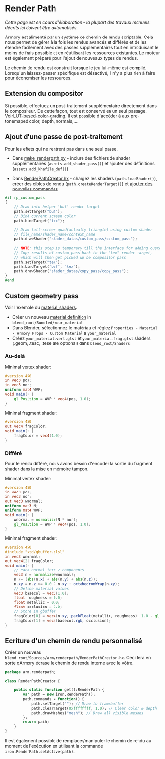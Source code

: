 # Render Path

*Cette page est en cours d'élaboration - la plupart des travaux manuels décrits ici doivent être automatisés.*

Armory est alimenté par un système de chemin de rendu scriptable. Cela nous permet de gérer à la fois les rendus avancés et différés et de les étendre facilement avec des passes supplémentaires tout en introduisant le moins de frais possible et en réutilisant les ressources existantes. Le moteur est également préparé pour l'ajout de nouveaux types de rendus.

Le chemin de rendu est construit lorsque le jeu lui-même est compilé. Lorsqu'un laissez-passer spécifique est désactivé, il n'y a plus rien à faire pour économiser les ressources.


## Extension du compositor

Si possible, effectuez un post-traitement supplémentaire directement dans le compositeur. De cette façon, tout est conservé en un seul passage. Voir[LUT-based-color-grading](https://github.com/armory3d/armory/commit/42b0aaadeda67b2eabde0344ebbb100f18bd8e0d). Il est possible d'accéder à aux pre-tonemaped color, depth, normals,....

## Ajout d'une passe de post-traitement

Pour les effets qui ne rentrent pas dans une seul passe.

- Dans [make_renderpath.py](https://github.com/armory3d/armory/blob/master/blender/arm/make_renderpath.py) - inclure des fichiers de shader supplémentaires (`assets.add_shader_pass()`) et ajouter des définitions (`assets.add_khafile_def()`)

- Dans [RenderPathCreator.hx](https://github.com/armory3d/armory/blob/master/Sources/armory/renderpath/RenderPathCreator.hx) - chargez les shaders (`path.loadShader()`), créer des cibles de rendu (`path.createRenderTarget()`) et [ajouter des nouvelles commandes](https://github.com/armory3d/armory/blob/master/Sources/armory/renderpath/RenderPathCreator.hx#L891)

```hx
#if rp_custom_pass
{
	// Draw into helper 'buf' render target
	path.setTarget("buf"); 
	// Bind current screen color
	path.bindTarget("tex");
	
	// Draw full-screen quad(actually triangle) using custom shader
	// file_name/shader_name/context_name
	path.drawShader("shader_datas/custom_pass/custom_pass");
	
	// NOTE: this step is temporary till the interface for adding custom passes improves
	// Copy results of custom_pass back to the "tex" render target,
	// which will then get picked up be compositor pass
	path.setTarget("tex");
	path.bindTarget("buf", "tex");
	path.drawShader("shader_datas/copy_pass/copy_pass");
}
#end
```

## Custom geometry pass

Voir l'exemple du [material_shaders](https://github.com/armory3d/armory_examples/tree/master/material_shaders).

- Créer un nouveau [material definition](https://github.com/armory3d/armory_examples/blob/master/material_shaders/Bundled/MyMaterial/MyMaterial.arm) in `blend_root/Bundled/your_material`
- Dans Blender, sélectionnez le matériau et réglez `Properties - Material - Armory Props - Custom Material` a `your_material`
- Créez `your_material.vert.glsl` et `your_material.frag.glsl` shaders (.geom, .tesc, .tese are optional) dans `blend_root/Shaders`

### Au-delà

Minimal vertex shader:

```glsl
#version 450
in vec3 pos;
in vec3 nor;
uniform mat4 WVP;
void main() {
	gl_Position = WVP * vec4(pos, 1.0);
}
```

Minimal fragment shader:

```glsl
#version 450
out vec4 fragColor;
void main() {
	fragColor = vec4(1.0);
}
```

### Différé

Pour le rendu différé, nous avons besoin d'encoder la sortie du fragment shader dans la mise en mémoire tampon.

Minimal vertex shader:

```glsl
#version 450
in vec3 pos;
in vec3 nor;
out vec3 wnormal;
uniform mat3 N;
uniform mat4 WVP;
void main() {
	wnormal = normalize(N * nor);
	gl_Position = WVP * vec4(pos, 1.0);
}
```

Minimal fragment shader:

```glsl
#version 450
#include "std/gbuffer.glsl"
in vec3 wnormal;
out vec4[2] fragColor;
void main() {
	// Pack normal into 2 components
	vec3 n = normalize(wnormal);
	n /= (abs(n.x) + abs(n.y) + abs(n.z));
	n.xy = n.z >= 0.0 ? n.xy : octahedronWrap(n.xy);
	// Define material values
	vec3 basecol = vec3(1.0);
	float roughness = 0.0;
	float metallic = 0.0;
	float occlusion = 1.0;
	// Store in gbuffer
	fragColor[0] = vec4(n.xy, packFloat(metallic, roughness), 1.0 - gl_FragCoord.z);
	fragColor[1] = vec4(basecol.rgb, occlusion);
}
```

## Ecriture d'un chemin de rendu personnalisé

Créer un nouveau `blend_root/Sources/arm/renderpath/RenderPathCreator.hx`. Ceci fera en sorte qArmory écrase le chemin de rendu interne avec le vôtre.

```hx
package arm.renderpath;

class RenderPathCreator {

	public static function get():RenderPath {
		var path = new iron.RenderPath();
		path.commands = function() {
			path.setTarget(""); // Draw to framebuffer
			path.clearTarget(0xffffffff, 1.0); // Clear color & depth
			path.drawMeshes("mesh"); // Draw all visible meshes
		};
		return path;
	}
}
```

Il est également possible de remplacer/manipuler le chemin de rendu au moment de l'exécution en utilisant la commande `iron.RenderPath.setActive(path)`.
